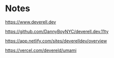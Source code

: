 # Notes

https://www.deverell.dev

https://github.com/DannyBoyNYC/deverell.dev.11ty

https://app.netlify.com/sites/deverelldev/overview

https://vercel.com/devereld/umami
